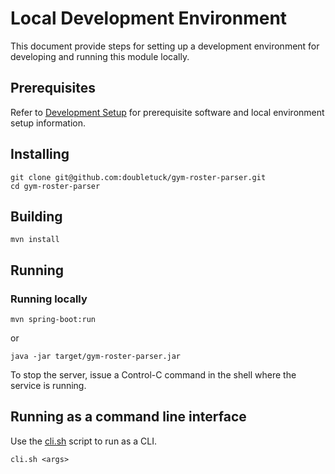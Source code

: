 # Local Development Environment
This document provide steps for setting up a development environment for developing and running this module locally.


## Prerequisites
Refer to [Development Setup](docs/development-setup.md) for prerequisite software and local environment setup information.

## Installing
```text
git clone git@github.com:doubletuck/gym-roster-parser.git
cd gym-roster-parser
```

## Building
```shell
mvn install 
```

## Running
### Running locally
```shell
mvn spring-boot:run
```

or

```shell
java -jar target/gym-roster-parser.jar
```

To stop the server, issue a Control-C command in the shell where the service is running.

## Running as a command line interface

Use the [cli.sh](../bin/cli.sh) script to run as a CLI.

```shell
cli.sh <args>
```
